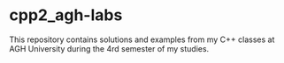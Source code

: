# cpp2_agh-labs
This repository contains solutions and examples from my C++ classes at AGH University during the 4rd semester of my studies.
